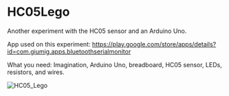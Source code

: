 # HC05Lego
Another experiment with the HC05 sensor and an Arduino Uno.

App used on this experiment: https://play.google.com/store/apps/details?id=com.giumig.apps.bluetoothserialmonitor

What you need: Imagination, Arduino Uno, breadboard, HC05 sensor, LEDs, resistors, and wires.

![HC05_Lego](https://github.com/user-attachments/assets/799739f0-4687-4549-8b2d-d9edd04e742d)

